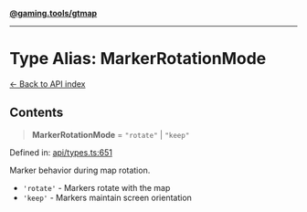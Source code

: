 [**@gaming.tools/gtmap**](README.md)

***

# Type Alias: MarkerRotationMode

[← Back to API index](./README.md)

## Contents

> **MarkerRotationMode** = `"rotate"` \| `"keep"`

Defined in: [api/types.ts:651](https://github.com/gamingtools/gt-map/blob/670061005a2701ff4986e8986471b4dd55d13ca7/packages/gtmap/src/api/types.ts#L651)

Marker behavior during map rotation.

- `'rotate'` - Markers rotate with the map
- `'keep'` - Markers maintain screen orientation
